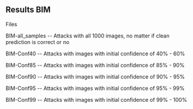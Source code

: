## Results BIM

Files

BIM-all_samples -- Attacks with all 1000 images, no matter if clean prediction is correct or no

BIM-Conf40      -- Attacks with images with initial confidence of 40% - 60%

BIM-Conf85      -- Attacks with images with initial confidence of 85% - 90%

BIM-Conf90      -- Attacks with images with initial confidence of 90% - 95%

BIM-Conf95      -- Attacks with images with initial confidence of 95% - 99%

BIM-Conf99      -- Attacks with images with initial confidence of 99% - 100%

